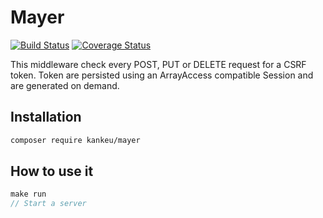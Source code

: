 # Mayer

[![Build Status](https://travis-ci.org/Grafikart/PSR15-CsrfMiddleware.svg?branch=master)](https://travis-ci.org/Grafikart/PSR15-CsrfMiddleware) [![Coverage Status](https://coveralls.io/repos/github/Grafikart/PSR15-CsrfMiddleware/badge.svg?branch=master)](https://coveralls.io/github/Grafikart/PSR15-CsrfMiddleware?branch=master)

This middleware check every POST, PUT or DELETE request for a CSRF token.
Token are persisted using an ArrayAccess compatible Session and are generated on demand.

## Installation

```bash
composer require kankeu/mayer
```

## How to use it

```php
make run
// Start a server
```


